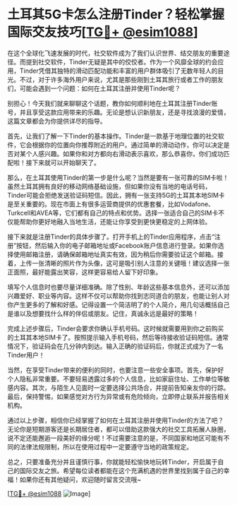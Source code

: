 # 土耳其5G卡怎么注册Tinder？轻松掌握国际交友技巧[[TG💪+ @esim1088](https://t.me/s/esim1088)]

在这个全球化飞速发展的时代，社交软件成为了我们认识世界、结交朋友的重要途径。而提到社交软件，Tinder无疑是其中的佼佼者。作为一个风靡全球的约会应用，Tinder凭借其独特的滑动匹配功能和丰富的用户群体吸引了无数年轻人的目光。不过，对于许多海外用户来说，尤其是那些刚到土耳其旅行或者工作的朋友们，可能会遇到一个问题：如何在土耳其注册并使用Tinder呢？

别担心！今天我们就来聊聊这个话题，教你如何顺利地在土耳其注册Tinder账号，并且享受这款应用带来的乐趣。无论是想认识新朋友，还是寻找浪漫的爱情，这篇文章都会为你提供详尽的指导。

首先，让我们了解一下Tinder的基本操作。Tinder是一款基于地理位置的社交软件，它会根据你的位置向你推荐附近的用户。通过简单的滑动动作，你可以决定是否对某个人感兴趣。如果你和对方都向右滑动表示喜欢，那么恭喜你，你们成功匹配啦！接下来就可以开始聊天了。

那么，在土耳其使用Tinder的第一步是什么呢？当然是要有一张可靠的SIM卡啦！虽然土耳其拥有良好的移动网络基础设施，但如果你没有当地的电话号码，Tinder可能会拒绝发送验证码短信。因此，拥有一张支持5G的土耳其本地SIM卡是至关重要的。现在市面上有很多运营商提供的优惠套餐，比如Vodafone、Turkcell和AVEA等，它们都有自己的特点和优势。选择一张适合自己的SIM卡不仅能帮助你更好地融入当地生活，还能让你享受到更快更稳定的上网体验。

接下来就是注册Tinder的具体步骤了。打开手机上的Tinder应用程序，点击“注册”按钮，然后输入你的电子邮箱地址或Facebook账户信息进行登录。如果你选择使用邮箱注册，请确保邮箱地址真实有效，因为稍后你需要验证这个邮箱。接着，上传一张清晰的照片作为头像，这可是吸引别人注意的关键哦！建议选择一张正面照，最好能露出笑容，这样更容易给人留下好印象。

填写个人信息时也要尽量详细准确。除了性别、年龄这些基本信息外，还可以添加兴趣爱好、职业等内容。这样不仅可以帮助你找到志同道合的朋友，也能让别人对你产生更多的了解和好感。记得设置一个简洁明了的个人简介，用几句话概括自己是谁以及想要找什么样的伴侣或朋友。记住，真诚永远是最好的策略！

完成上述步骤后，Tinder会要求你确认手机号码。这时候就需要用到你之前购买的土耳其本地SIM卡了。按照提示输入手机号码，然后等待接收验证码短信。通常情况下，验证码会在几分钟内到达。输入正确的验证码后，你就正式成为了一名Tinder用户！

当然，在享受Tinder带来的便利的同时，也要注意一些安全事项。首先，保护好个人隐私非常重要。不要轻易透露过多的个人信息，比如家庭住址、工作单位等敏感内容。其次，与陌生人见面时一定要选择公共场合，并提前告知亲友你的行踪。最后，保持警惕，如果感觉对方行为异常或有危险倾向，立即停止联系并报告相关机构。

通过以上步骤，相信你已经掌握了如何在土耳其注册并使用Tinder的方法了吧？无论你是短期游客还是长期居住者，都可以借助这款强大的社交工具拓展人脉圈，说不定还能邂逅一段美好的缘分呢！不过需要注意的是，不同国家和地区可能有不同的法律法规限制，所以在使用过程中一定要遵守当地的政策规定。

总之，只要准备充分并且谨慎行事，你就能轻松愉快地玩转Tinder，开启属于自己的国际交友之旅。希望每位读者都能在这个充满机遇的世界里找到属于自己的幸福！如果你还有其他疑问，欢迎随时留言交流哦~

[[TG💪+ @esim1088](https://t.me/s/esim1088) ![Image](https://i.postimg.cc/4NQfJmqS/Snipaste-2025-05-13-00-14-12.png)]